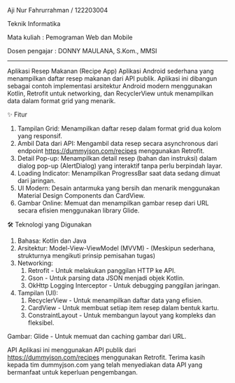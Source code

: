 Aji Nur Fahrurrahman / 122203004

Teknik Informatika

Mata kuliah : 
Pemograman Web dan Mobile

Dosen pengajar : DONNY MAULANA, S.Kom., MMSI 

--------------------------------------------

Aplikasi Resep Makanan (Recipe App)
Aplikasi Android sederhana yang menampilkan daftar resep makanan dari API publik. Aplikasi ini dibangun sebagai contoh implementasi arsitektur Android modern menggunakan Kotlin, Retrofit untuk networking, dan RecyclerView untuk menampilkan data dalam format grid yang menarik.

✨ Fitur
1. Tampilan Grid: Menampilkan daftar resep dalam format grid dua kolom yang responsif.
2. Ambil Data dari API: Mengambil data resep secara asynchronous dari endpoint https://dummyjson.com/recipes menggunakan Retrofit.
3. Detail Pop-up: Menampilkan detail resep (bahan dan instruksi) dalam dialog pop-up (AlertDialog) yang interaktif tanpa perlu berpindah layar.
4. Loading Indicator: Menampilkan ProgressBar saat data sedang dimuat dari jaringan.
5. UI Modern: Desain antarmuka yang bersih dan menarik menggunakan Material Design Components dan CardView.
6. Gambar Online: Memuat dan menampilkan gambar resep dari URL secara efisien menggunakan library Glide.

🛠️ Teknologi yang Digunakan
1. Bahasa: Kotlin dan Java
2. Arsitektur: Model-View-ViewModel (MVVM) - (Meskipun sederhana, strukturnya mengikuti prinsip pemisahan tugas)
3. Networking:
    1. Retrofit - Untuk melakukan panggilan HTTP ke API.
    2. Gson - Untuk parsing data JSON menjadi objek Kotlin.
    3. OkHttp Logging Interceptor - Untuk debugging panggilan jaringan.
4. Tampilan (UI):
    1. RecyclerView - Untuk menampilkan daftar data yang efisien.
    2. CardView - Untuk membuat setiap item resep dalam bentuk kartu.
    3. ConstraintLayout - Untuk membangun layout yang kompleks dan fleksibel.

Gambar:
Glide - Untuk memuat dan caching gambar dari URL.

API
Aplikasi ini menggunakan API publik dari https://dummyjson.com/recipes menggunakan Retrofit. Terima kasih kepada tim dummyjson.com yang telah menyediakan data API yang bermanfaat untuk keperluan pengembangan.
